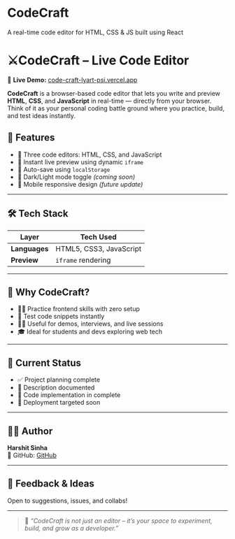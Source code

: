 # CodeCraft
A real-time code editor for HTML, CSS &amp; JS built using React
# ⚔️CodeCraft – Live Code Editor 
🔗 **Live Demo:** [code-craft-lyart-psi.vercel.app](https://code-craft-lyart-psi.vercel.app/)  

**CodeCraft** is a browser-based code editor that lets you write and preview **HTML**, **CSS**, and **JavaScript** in real-time — directly from your browser. Think of it as your personal coding battle ground where you practice, build, and test ideas instantly.

## 🚀 Features

- 📝 Three code editors: HTML, CSS, and JavaScript
- 👀 Instant live preview using dynamic `iframe`
- 💾 Auto-save using `localStorage` 
- 🌙 Dark/Light mode toggle *(coming soon)*
- 📱 Mobile responsive design *(future update)*

---

## 🛠️ Tech Stack

| Layer          | Tech Used                |
|----------------|--------------------------|
| **Languages**  | HTML5, CSS3, JavaScript  |
| **Preview**    | `iframe` rendering       |


---

## 🎯 Why CodeCraft?

- 👨‍💻 Practice frontend skills with zero setup
- 🧪 Test code snippets instantly
- 👩‍🏫 Useful for demos, interviews, and live sessions
- 🎓 Ideal for students and devs exploring web tech


---

## 📝 Current Status

- ✅ Project planning complete  
- 📄 Description documented  
- 🔨 Code implementation in complete
- 🚀 Deployment targeted soon

---

## 👩‍💻 Author

**Harshit Sinha**  
📌 GitHub: [GitHub](https://github.com/HarshitSinha090104)

---

## 🤝 Feedback & Ideas

Open to suggestions, issues, and collabs! 

---

> 💬 *“CodeCraft is not just an editor – it’s your space to experiment, build, and grow as a developer.”*

